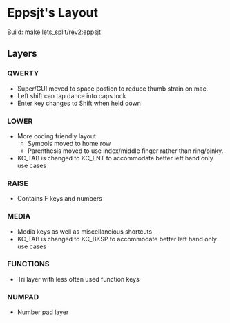# Eppsjt's Layout

Build: make lets_split/rev2:eppsjt

## Layers

### QWERTY

- Super/GUI moved to space postion to reduce thumb strain on mac.
- Left shift can tap dance into caps lock
- Enter key changes to Shift when held down

### LOWER

- More coding friendly layout
  - Symbols moved to home row
  - Parenthesis moved to use index/middle finger rather than ring/pinky.
- KC_TAB is changed to KC_ENT to accommodate better left hand only use cases

### RAISE

- Contains F keys and numbers

### MEDIA

- Media keys as well as miscellaneious shortcuts
- KC_TAB is changed to KC_BKSP to accommodate better left hand only use cases

### FUNCTIONS

- Tri layer with less often used function keys

### NUMPAD

- Number pad layer

